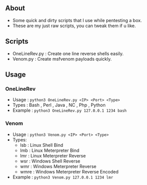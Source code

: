 ## About
* Some quick and dirty scripts that I use while pentesting a box.
* These are my just raw scripts, you can tweak them if u like.

## Scripts
* OneLineRev.py : Create one line reverse shells easily.
* Venom.py : Create msfvenom payloads quickly.

## Usage

### OneLineRev
* Usage   : `python3 OneLineRev.py <IP> <Port> <Type>`
* Types   :  Bash , Perl , Java , NC , Php , Python
* Example : `python3 OneLineRev.py 127.0.0.1 1234 bash`

### Venom
* Usage   : `python3 Venom.py <IP> <Port> <Type>`
* Types:
  * lsb : Linux Shell Bind
  * lmb : Linux Meterpreter Bind
  * lmr : Linux Meterpreter Reverse
  * wsr : Windows Shell Reverse
  * wmr : Windows Meterpreter Reverse
  * wmre : Windows Meterpreter Reverse Encoded
* Example : `python3 Venom.py 127.0.0.1 1234 lmr`
